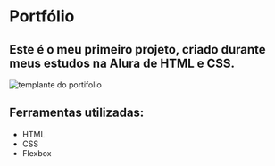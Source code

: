 # Portfólio

## Este é o meu primeiro projeto, criado durante meus estudos na Alura de HTML e CSS.

![templante do portifolio](https://github.com/user-attachments/assets/44ae746a-04ef-49d9-a166-336812aeb8d7)

## Ferramentas utilizadas:
* HTML
* CSS
* Flexbox
